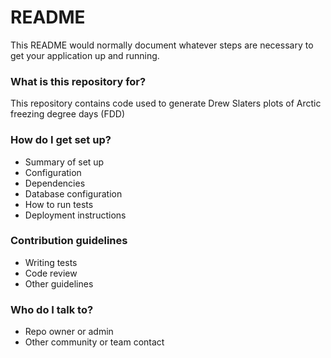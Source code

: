 # README #

This README would normally document whatever steps are necessary to get your application up and running.

### What is this repository for? ###

This repository contains code used to generate Drew Slaters plots of Arctic freezing degree days (FDD)

### How do I get set up? ###

* Summary of set up
* Configuration
* Dependencies
* Database configuration
* How to run tests
* Deployment instructions

### Contribution guidelines ###

* Writing tests
* Code review
* Other guidelines

### Who do I talk to? ###

* Repo owner or admin
* Other community or team contact
